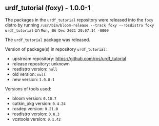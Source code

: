 ## urdf_tutorial (foxy) - 1.0.0-1

The packages in the `urdf_tutorial` repository were released into the `foxy` distro by running `/usr/bin/bloom-release --track foxy --rosdistro foxy urdf_tutorial` on `Mon, 06 Dec 2021 20:07:14 -0000`

The `urdf_tutorial` package was released.

Version of package(s) in repository `urdf_tutorial`:

- upstream repository: https://github.com/ros/urdf_tutorial
- release repository: unknown
- rosdistro version: `null`
- old version: `null`
- new version: `1.0.0-1`

Versions of tools used:

- bloom version: `0.10.7`
- catkin_pkg version: `0.4.24`
- rosdep version: `0.21.0`
- rosdistro version: `0.8.3`
- vcstools version: `0.1.42`



